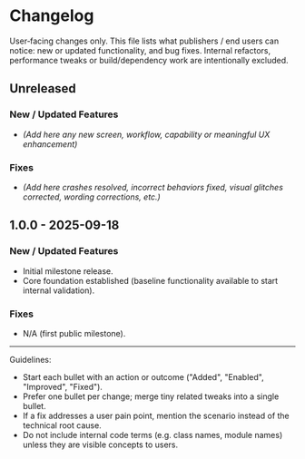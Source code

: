 # Changelog

User‑facing changes only. This file lists what publishers / end users can notice: new or updated functionality, and bug fixes. Internal refactors, performance tweaks or build/dependency work are intentionally excluded.

## Unreleased

### New / Updated Features
- _(Add here any new screen, workflow, capability or meaningful UX enhancement)_

### Fixes
- _(Add here crashes resolved, incorrect behaviors fixed, visual glitches corrected, wording corrections, etc.)_

## 1.0.0 - 2025-09-18
### New / Updated Features
- Initial milestone release.
- Core foundation established (baseline functionality available to start internal validation).

### Fixes
- N/A (first public milestone).

---
Guidelines:
- Start each bullet with an action or outcome ("Added", "Enabled", "Improved", "Fixed").
- Prefer one bullet per change; merge tiny related tweaks into a single bullet.
- If a fix addresses a user pain point, mention the scenario instead of the technical root cause.
- Do not include internal code terms (e.g. class names, module names) unless they are visible concepts to users.

